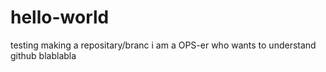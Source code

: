 # hello-world
testing making a repositary/branc
i am a OPS-er who wants to understand github
blablabla

